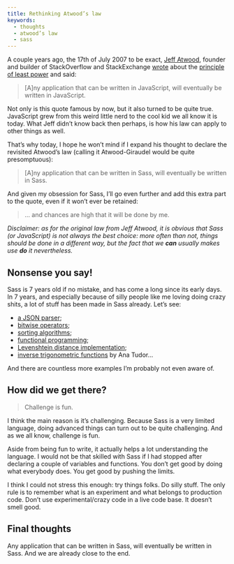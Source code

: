 ```yaml
---
title: Rethinking Atwood’s law
keywords:
  - thoughts
  - atwood’s law
  - sass
---
```


A couple years ago, the 17th of July 2007 to be exact, [Jeff Atwood](https://twitter.com/codinghorror), founder and builder of StackOverflow and StackExchange [wrote](https://blog.codinghorror.com/the-principle-of-least-power/) about the [principle of least power](https://www.w3.org/DesignIssues/Principles.html) and said:

> [A]ny application that can be written in JavaScript, will eventually be written in JavaScript.

Not only is this quote famous by now, but it also turned to be quite true. JavaScript grew from this weird little nerd to the cool kid we all know it is today. What Jeff didn’t know back then perhaps, is how his law can apply to other things as well.

That’s why today, I hope he won’t mind if I expand his thought to declare the revisited Atwood’s law (calling it Atwood-Giraudel would be quite presomptuous):

> [A]ny application that can be written in Sass, will eventually be written in Sass.

And given my obsession for Sass, I’ll go even further and add this extra part to the quote, even if it won’t ever be retained:

> … and chances are high that it will be done by me.

_Disclaimer: as for the original law from Jeff Atwood, it is obvious that Sass (or JavaScript) is not always the best choice: more often than not, things should be done in a different way, but the fact that we **can** usually makes use **do** it nevertheless._

## Nonsense you say!

Sass is 7 years old if no mistake, and has come a long since its early days. In 7 years, and especially because of silly people like me loving doing crazy shits, a lot of stuff has been made in Sass already. Let’s see:

* [a JSON parser](/2014/01/20/sassyjson-talk-to-the-browser/);
* [bitwise operators](/2014/06/22/bitwise-operators-in-sass/);
* [sorting algorithms](/2014/03/18/sassysort-sorting-algorithms-in-sass/);
* [functional programming](https://www.sassmeister.com/gist/c36be3440dc2b5ae9ba2);
* [Levenshtein distance implementation](https://www.sassmeister.com/gist/8334461);
* [inverse trigonometric functions](http://thesassway.com/advanced/inverse-trigonometric-functions-with-sass) by Ana Tudor…

And there are countless more examples I’m probably not even aware of.

## How did we get there?

> Challenge is fun.

I think the main reason is it’s challenging. Because Sass is a very limited language, doing advanced things can turn out to be quite challenging. And as we all know, challenge is fun.

Aside from being fun to write, it actually helps a lot understanding the language. I would not be that skilled with Sass if I had stopped after declaring a couple of variables and functions. You don’t get good by doing what everybody does. You get good by pushing the limits.

I think I could not stress this enough: try things folks. Do silly stuff. The only rule is to remember what is an experiment and what belongs to production code. Don’t use experimental/crazy code in a live code base. It doesn’t smell good.

## Final thoughts

Any application that can be written in Sass, will eventually be written in Sass. And we are already close to the end.
